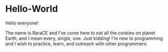 # Hello-World

Hello everyone!

The name is RaraCE and I've come here to eat all the cookies on planet Earth, and I mean every, single, one.
Just kidding! I'm new to programming and I wish to practice, learn, and outreach with other programmers.
